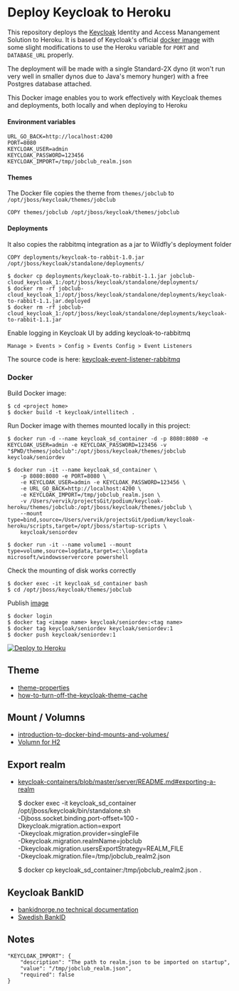 # Deploy Keycloak to Heroku

This repository deploys the [Keycloak](https://www.keycloak.org) Identity and Access Manangement Solution 
to Heroku.  It is based of Keycloak's official [docker image](https://hub.docker.com/r/jboss/keycloak/) with some slight modifications to use the
Heroku variable for `PORT` and `DATABASE_URL` properly.

The deployment will be made with a single Standard-2X dyno (it won't run very well in smaller dynos
due to Java's memory hunger) with a free Postgres database attached.

This Docker image enables you to work effectively with Keycloak themes and deployments, both locally and when deploying to Heroku

#### Environment variables
    
    URL_GO_BACK=http://localhost:4200
    PORT=8080
    KEYCLOAK_USER=admin
    KEYCLOAK_PASSWORD=123456
    KEYCLOAK_IMPORT=/tmp/jobclub_realm.json

#### Themes
The Docker file copies the theme from `themes/jobclub` to `/opt/jboss/keycloak/themes/jobclub`
    
    COPY themes/jobclub /opt/jboss/keycloak/themes/jobclub

#### Deployments
It also copies the rabbitmq integration as a jar to Wildfly's deployment folder

    COPY deployments/keycloak-to-rabbit-1.0.jar /opt/jboss/keycloak/standalone/deployments/

    $ docker cp deployments/keycloak-to-rabbit-1.1.jar jobclub-cloud_keycloak_1:/opt/jboss/keycloak/standalone/deployments/
    $ docker rm -rf jobclub-cloud_keycloak_1:/opt/jboss/keycloak/standalone/deployments/keycloak-to-rabbit-1.1.jar.deployed
    $ docker rm -rf jobclub-cloud_keycloak_1:/opt/jboss/keycloak/standalone/deployments/keycloak-to-rabbit-1.1.jar

Enable logging in Keycloak UI by adding keycloak-to-rabbitmq
    
    Manage > Events > Config > Events Config > Event Listeners

The source code is here: [keycloak-event-listener-rabbitmq](https://github.com/seniordevonly/keycloak-event-listener-rabbitmq)

### Docker 
Build Docker image:
    
    $ cd <project home>
    $ docker build -t keycloak/intellitech .
    
Run Docker image with themes mounted locally in this project: 

    $ docker run -d --name keycloak_sd_container -d -p 8080:8080 -e KEYCLOAK_USER=admin -e KEYCLOAK_PASSWORD=123456 -v "$PWD/themes/jobclub":/opt/jboss/keycloak/themes/jobclub keycloak/seniordev
    
    $ docker run -it --name keycloak_sd_container \
        -p 8080:8080 -e PORT=8080 \
        -e KEYCLOAK_USER=admin -e KEYCLOAK_PASSWORD=123456 \
        -e URL_GO_BACK=http://localhost:4200 \
        -e KEYCLOAK_IMPORT=/tmp/jobclub_realm.json \
        -v /Users/vervik/projectsGit/podium/keycloak-heroku/themes/jobclub:/opt/jboss/keycloak/themes/jobclub \
        --mount type=bind,source=/Users/vervik/projectsGit/podium/keycloak-heroku/scripts,target=/opt/jboss/startup-scripts \
        keycloak/seniordev

    $ docker run -it --name volume1 --mount type=volume,source=logdata,target=c:\logdata microsoft/windowsservercore powershell


Check the mounting of disk works correctly

    $ docker exec -it keycloak_sd_container bash
    $ cd /opt/jboss/keycloak/themes/jobclub
    
Publish [image](https://linuxconfig.org/how-to-customize-docker-images-with-dockerfiles)

    $ docker login
    $ docker tag <image name> keycloak/seniordev:<tag name>
    $ docker tag keycloak/seniordev keycloak/seniordev:1
    $ docker push keycloak/seniordev:1

[![Deploy to Heroku](https://www.herokucdn.com/deploy/button.svg)](https://heroku.com/deploy)

## Theme
- [theme-properties](https://www.keycloak.org/docs/latest/server_development/#theme-properties)
- [how-to-turn-off-the-keycloak-theme-cache](https://keycloakthemes.com/blog/how-to-turn-off-the-keycloak-theme-cache)


## Mount / Volumns
- [introduction-to-docker-bind-mounts-and-volumes/](https://4sysops.com/archives/introduction-to-docker-bind-mounts-and-volumes/)
- [Volumn for H2](https://github.com/jhipster/generator-jhipster/issues/7157)

## Export realm

- [keycloak-containers/blob/master/server/README.md#exporting-a-realm](https://github.com/keycloak/keycloak-containers/blob/master/server/README.md#exporting-a-realm)


    $ docker exec -it keycloak_sd_container /opt/jboss/keycloak/bin/standalone.sh \
        -Djboss.socket.binding.port-offset=100 -Dkeycloak.migration.action=export \
        -Dkeycloak.migration.provider=singleFile \
        -Dkeycloak.migration.realmName=jobclub \
        -Dkeycloak.migration.usersExportStrategy=REALM_FILE \
        -Dkeycloak.migration.file=/tmp/jobclub_realm2.json
    
    $ docker cp keycloak_sd_container:/tmp/jobclub_realm2.json .

## Keycloak BankID
- [bankidnorge.no technical documentation](https://confluence.bankidnorge.no/confluence/pdoidclc/technical-documentation/core-concepts/session-handling)
- [Swedish BankID](https://github.com/bankid4keycloak/bankid4keycloak)

## Notes
    "KEYCLOAK_IMPORT": {
        "description": "The path to realm.json to be imported on startup",
        "value": "/tmp/jobclub_realm.json",
        "required": false
    }